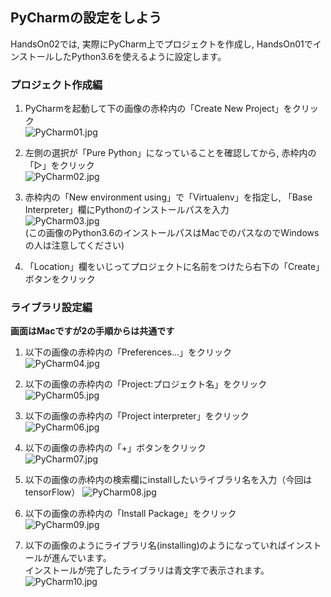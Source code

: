 ## PyCharmの設定をしよう

HandsOn02では, 実際にPyCharm上でプロジェクトを作成し, HandsOn01でインストールしたPython3.6を使えるように設定します。  

### プロジェクト作成編  
1. PyCharmを起動して下の画像の赤枠内の「Create New Project」をクリック  
![PyCharm01.jpg](./PyCharm01.jpg)  

2. 左側の選択が「Pure Python」になっていることを確認してから, 赤枠内の「▷」をクリック  
![PyCharm02.jpg](PyCharm02.jpg)  

3. 赤枠内の「New environment using」で「Virtualenv」を指定し, 「Base Interpreter」欄にPythonのインストールパスを入力  
![PyCharm03.jpg](./PyCharm03.jpg)  
(この画像のPython3.6のインストールパスはMacでのパスなのでWindowsの人は注意してください)  

4. 「Location」欄をいじってプロジェクトに名前をつけたら右下の「Create」ボタンをクリック

### ライブラリ設定編
**画面はMacですが2の手順からは共通です**  
  
1. 以下の画像の赤枠内の「Preferences...」をクリック  
![PyCharm04.jpg](./PyCharm04.jpg)  

2. 以下の画像の赤枠内の「Project:プロジェクト名」をクリック  
![PyCharm05.jpg](./PyCharm05.jpg)  

3. 以下の画像の赤枠内の「Project interpreter」をクリック  
![PyCharm06.jpg](./PyCharm06.jpg)  

4. 以下の画像の赤枠内の「+」ボタンをクリック  
![PyCharm07.jpg](./PyCharm07.jpg)  

5. 以下の画像の赤枠内の検索欄にinstallしたいライブラリ名を入力（今回はtensorFlow）
![PyCharm08.jpg](./PyCharm08.jpg)

6. 以下の画像の赤枠内の「Install Package」をクリック  
![PyCharm09.jpg](./PyCharm09.jpg)  

7. 以下の画像のようにライブラリ名(installing)のようになっていればインストールが進んでいます。  
インストールが完了したライブラリは青文字で表示されます。
![PyCharm10.jpg](./PyCharm10.jpg)